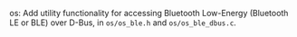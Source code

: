 os: Add utility functionality for accessing Bluetooth Low-Energy (Bluetooth LE or BLE) over D-Bus, in `os/os_ble.h` and `os/os_ble_dbus.c`.
